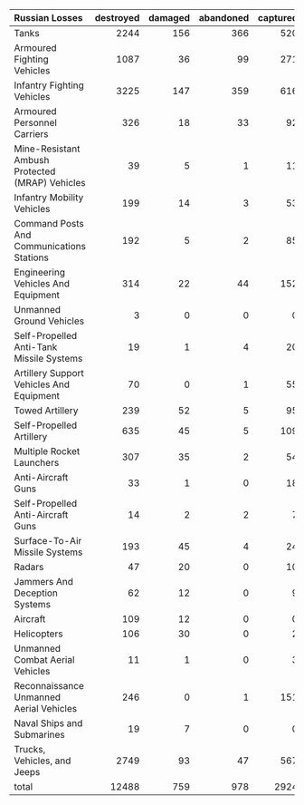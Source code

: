 | Russian Losses                                   |   destroyed |   damaged |   abandoned |   captured |   total |
|:-------------------------------------------------|------------:|----------:|------------:|-----------:|--------:|
| Tanks                                            |        2244 |       156 |         366 |        520 |    3286 |
| Armoured Fighting Vehicles                       |        1087 |        36 |          99 |        271 |    1493 |
| Infantry Fighting Vehicles                       |        3225 |       147 |         359 |        616 |    4347 |
| Armoured Personnel Carriers                      |         326 |        18 |          33 |         92 |     469 |
| Mine-Resistant Ambush Protected  (MRAP) Vehicles |          39 |         5 |           1 |         11 |      56 |
| Infantry Mobility Vehicles                       |         199 |        14 |           3 |         53 |     269 |
| Command Posts And Communications Stations        |         192 |         5 |           2 |         85 |     284 |
| Engineering Vehicles And Equipment               |         314 |        22 |          44 |        152 |     532 |
| Unmanned Ground Vehicles                         |           3 |         0 |           0 |          0 |       3 |
| Self-Propelled Anti-Tank Missile Systems         |          19 |         1 |           4 |         20 |      44 |
| Artillery Support Vehicles And Equipment         |          70 |         0 |           1 |         55 |     126 |
| Towed Artillery                                  |         239 |        52 |           5 |         95 |     391 |
| Self-Propelled Artillery                         |         635 |        45 |           5 |        109 |     794 |
| Multiple Rocket Launchers                        |         307 |        35 |           2 |         54 |     398 |
| Anti-Aircraft Guns                               |          33 |         1 |           0 |         18 |      52 |
| Self-Propelled Anti-Aircraft Guns                |          14 |         2 |           2 |          7 |      25 |
| Surface-To-Air Missile Systems                   |         193 |        45 |           4 |         24 |     266 |
| Radars                                           |          47 |        20 |           0 |         10 |      77 |
| Jammers And Deception Systems                    |          62 |        12 |           0 |          9 |      83 |
| Aircraft                                         |         109 |        12 |           0 |          0 |     121 |
| Helicopters                                      |         106 |        30 |           0 |          2 |     138 |
| Unmanned Combat Aerial Vehicles                  |          11 |         1 |           0 |          3 |      15 |
| Reconnaissance Unmanned Aerial Vehicles          |         246 |         0 |           1 |        151 |     398 |
| Naval Ships and Submarines                       |          19 |         7 |           0 |          0 |      26 |
| Trucks, Vehicles, and Jeeps                      |        2749 |        93 |          47 |        567 |    3456 |
| total                                            |       12488 |       759 |         978 |       2924 |   17149 |